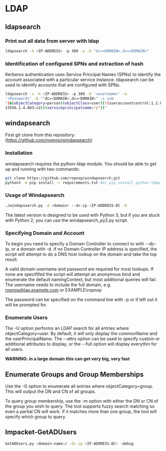# LDAP
## ldapsearch
### Print out all data from server with ldap
````bash
ldapsearch -h <IP-ADDRESS> -p 389 -x -b "dc=<DOMAIN>,dc=<DOMAIN>"
````
### Identification of configured SPNs and extraction of hash
Kerberos authentication uses Service Principal Names (SPNs) to identify the account associated
with a particular service instance. ldapsearch can be used to identify accounts that are
configured with SPNs.
````bash
ldapsearch -x -h <IP-ADDRESS> -p 389 -D '<username>' -w
'<Password>' -b ""dc=<DOMAIN>,dc=<DOMAIN>" -s sub
"(&(objectCategory=person)(objectClass=user)(!(useraccountcontrol:1.2.840.1
13556.1.4.803:=2))(serviceprincipalname=*/*))"
````
## windapsearch
First git clone from this repository: (https://github.com/ropnop/windapsearch)

### Installation
windapsearch requires the python-ldap module. You should be able to get up and running with two commands:
````bash
git clone https://github.com/ropnop/windapsearch.git
python3 -m pip install -r requirements.txt #or pip install python-ldap #or apt-get install python-ldap or 
````

### Usage of Windapsearch
````bash
./windapsearch.py -d <domain> --dc-ip <IP-ADDRESS-DC -U
````
The latest version is designed to be used with Python 3, but if you are stuck with Python 2, you can use the windapsearch_py2.py script.

### Specifying Domain and Account
To begin you need to specify a Domain Controller to connect to with --dc-ip, or a domain with -d. If no Domain Controller IP address is specified, the script will attempt to do a DNS host lookup on the domain and take the top result.

A valid domain username and password are required for most lookups. If none are specififed the script will attempt an anonymous bind and enumerate the default namingContext, but most additional queries will fail. The username needs to include the full domain, e.g. ropnop@lap.example.com or EXAMPLE\ropnop

The password can be specified on the command line with -p or if left out it will be prompted for.

### Enumerate Users
The -U option performs an LDAP search for all entries where objectCategory=user. By default, it will only display the commonName and the userPrincipalName. The --attrs option can be used to specify custom or additional attributes to display, or the --full option will display everythin for all users.

**WARNING: in a large domain this can get very big, very fast**

## Enumerate Groups and Group Memberships
Use the -G option to enumerate all entries where objectCategory=group. This will output the DN and CN of all groups.

To query group membership, use the -m option with either the DN or CN of the group you wish to query. The tool supports fuzzy search matching so even a partial CN will work. If it matches more than one group, the tool will specify which group to query.

## Impacket-GetADUsers
````bash
GetADUsers.py <domain-name>/ -dc-ip <IP-ADDRESS-DC> -debug
````
